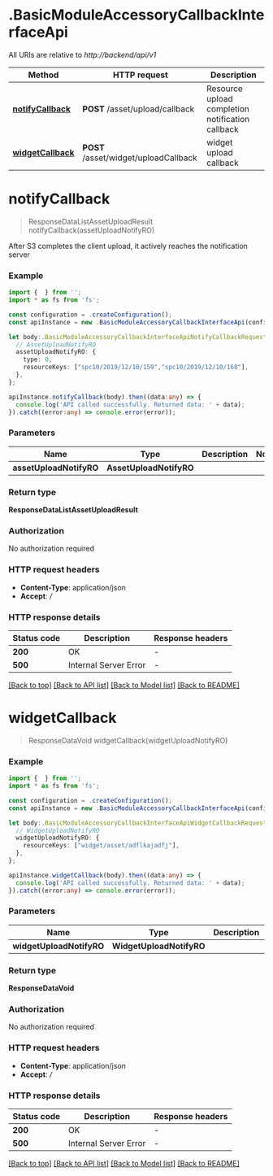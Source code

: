 # .BasicModuleAccessoryCallbackInterfaceApi

All URIs are relative to *http://backend/api/v1*

Method | HTTP request | Description
------------- | ------------- | -------------
[**notifyCallback**](BasicModuleAccessoryCallbackInterfaceApi.md#notifyCallback) | **POST** /asset/upload/callback | Resource upload completion notification callback
[**widgetCallback**](BasicModuleAccessoryCallbackInterfaceApi.md#widgetCallback) | **POST** /asset/widget/uploadCallback | widget upload callback


# **notifyCallback**
> ResponseDataListAssetUploadResult notifyCallback(assetUploadNotifyRO)

After S3 completes the client upload, it actively reaches the notification server

### Example


```typescript
import {  } from '';
import * as fs from 'fs';

const configuration = .createConfiguration();
const apiInstance = new .BasicModuleAccessoryCallbackInterfaceApi(configuration);

let body:.BasicModuleAccessoryCallbackInterfaceApiNotifyCallbackRequest = {
  // AssetUploadNotifyRO
  assetUploadNotifyRO: {
    type: 0,
    resourceKeys: ["spc10/2019/12/10/159","spc10/2019/12/10/168"],
  },
};

apiInstance.notifyCallback(body).then((data:any) => {
  console.log('API called successfully. Returned data: ' + data);
}).catch((error:any) => console.error(error));
```


### Parameters

Name | Type | Description  | Notes
------------- | ------------- | ------------- | -------------
 **assetUploadNotifyRO** | **AssetUploadNotifyRO**|  |


### Return type

**ResponseDataListAssetUploadResult**

### Authorization

No authorization required

### HTTP request headers

 - **Content-Type**: application/json
 - **Accept**: */*


### HTTP response details
| Status code | Description | Response headers |
|-------------|-------------|------------------|
**200** | OK |  -  |
**500** | Internal Server Error |  -  |

[[Back to top]](#) [[Back to API list]](README.md#documentation-for-api-endpoints) [[Back to Model list]](README.md#documentation-for-models) [[Back to README]](README.md)

# **widgetCallback**
> ResponseDataVoid widgetCallback(widgetUploadNotifyRO)


### Example


```typescript
import {  } from '';
import * as fs from 'fs';

const configuration = .createConfiguration();
const apiInstance = new .BasicModuleAccessoryCallbackInterfaceApi(configuration);

let body:.BasicModuleAccessoryCallbackInterfaceApiWidgetCallbackRequest = {
  // WidgetUploadNotifyRO
  widgetUploadNotifyRO: {
    resourceKeys: ["widget/asset/adflkajadfj"],
  },
};

apiInstance.widgetCallback(body).then((data:any) => {
  console.log('API called successfully. Returned data: ' + data);
}).catch((error:any) => console.error(error));
```


### Parameters

Name | Type | Description  | Notes
------------- | ------------- | ------------- | -------------
 **widgetUploadNotifyRO** | **WidgetUploadNotifyRO**|  |


### Return type

**ResponseDataVoid**

### Authorization

No authorization required

### HTTP request headers

 - **Content-Type**: application/json
 - **Accept**: */*


### HTTP response details
| Status code | Description | Response headers |
|-------------|-------------|------------------|
**200** | OK |  -  |
**500** | Internal Server Error |  -  |

[[Back to top]](#) [[Back to API list]](README.md#documentation-for-api-endpoints) [[Back to Model list]](README.md#documentation-for-models) [[Back to README]](README.md)


